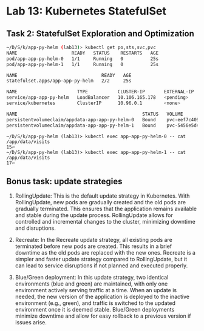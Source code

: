 # Lab 13: Kubernetes StatefulSet

## Task 2: StatefulSet Exploration and Optimization

```bash
~/D/S/k/app-py-helm (lab13)> kubectl get po,sts,svc,pvc
NAME                    READY   STATUS    RESTARTS   AGE
pod/app-app-py-helm-0   1/1     Running   0          25s
pod/app-app-py-helm-1   1/1     Running   0          25s

NAME                               READY   AGE
statefulset.apps/app-app-py-helm   2/2     25s

NAME                      TYPE           CLUSTER-IP       EXTERNAL-IP   PORT(S)          AGE
service/app-app-py-helm   LoadBalancer   10.106.165.178   <pending>     5000:32579/TCP   25s
service/kubernetes        ClusterIP      10.96.0.1        <none>        443/TCP          33d

NAME                                              STATUS   VOLUME                                     CAPACITY   ACCESS MODES   STORAGECLASS   AGE
persistentvolumeclaim/appdata-app-app-py-helm-0   Bound    pvc-eef7c409-d173-4947-9e32-829652577d68   1Gi        RWO            standard       8m6s
persistentvolumeclaim/appdata-app-app-py-helm-1   Bound    pvc-5456e5d4-1385-47f0-b0df-da05dfda7601   1Gi        RWO            standard       8m6s
```

```text
~/D/S/k/app-py-helm (lab13)> kubectl exec app-app-py-helm-0 -- cat /app/data/visits
15⏎                                                                                                     ~/D/S/k/app-py-helm (lab13)> kubectl exec app-app-py-helm-1 -- cat /app/data/visits
17⏎                                                                                                     
```


## Bonus task: update strategies


1. RollingUpdate: This is the default update strategy in Kubernetes. With RollingUpdate, new pods are gradually created and the old pods are gradually terminated. This ensures that the application remains available and stable during the update process. RollingUpdate allows for controlled and incremental changes to the cluster, minimizing downtime and disruptions.

2. Recreate: In the Recreate update strategy, all existing pods are terminated before new pods are created. This results in a brief downtime as the old pods are replaced with the new ones. Recreate is a simpler and faster update strategy compared to RollingUpdate, but it can lead to service disruptions if not planned and executed properly.

3. Blue/Green deployment: In this update strategy, two identical environments (blue and green) are maintained, with only one environment actively serving traffic at a time. When an update is needed, the new version of the application is deployed to the inactive environment (e.g., green), and traffic is switched to the updated environment once it is deemed stable. Blue/Green deployments minimize downtime and allow for easy rollback to a previous version if issues arise.